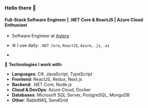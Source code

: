 ### Hello there 👋

#### Full-Stack Software Engineer | .NET Core & ReactJS | Azure Cloud Enthusiast

- Software Engineer at [Astera](https://astera.com/)<br>

- ⚙️ I use daily: `.NET Core`, `ReactJS`, `Azure`, `.js`, `.ai`
- 
🚀 **Technologies I work with:**
- **Languages**: C#, JavaScript, TypeScript
- **Frontend**: ReactJS, Redux, Next.js
- **Backend**: .NET Core, Node.js
- **Cloud & DevOps**: Azure Cloud, Docker
- **Databases**: Microsoft SQL Server, PostgreSQL, MongoDB
- **Other**: RabbitMQ, SendGrid

